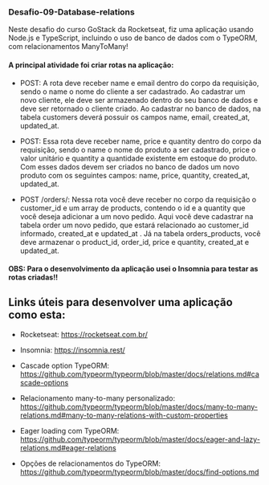 ### Desafio-09-Database-relations
Neste desafio do curso GoStack da Rocketseat, fiz uma aplicação usando Node.js e TypeScript, incluindo o uso de banco de dados com o TypeORM,
com relacionamentos ManyToMany!

#### A principal atividade foi criar rotas na aplicação:

- POST: A rota deve receber name e email dentro do corpo da requisição, sendo o name o nome do cliente a ser cadastrado.
Ao cadastrar um novo cliente, ele deve ser armazenado dentro do seu banco de dados e deve ser retornado o cliente criado.
Ao cadastrar no banco de dados, na tabela customers deverá possuir os campos name, email, created_at, updated_at.

- POST: Essa rota deve receber name, price e quantity dentro do corpo da requisição, sendo o name o nome do produto a ser cadastrado,
price o valor unitário e quantity a quantidade existente em estoque do produto. Com esses dados devem ser criados no banco de dados um novo
produto com os seguintes campos: name, price, quantity, created_at, updated_at.

- POST /orders/: Nessa rota você deve receber no corpo da requisição o customer_id e um array de products, contendo o id e a quantity que você deseja
adicionar a um novo pedido. Aqui você deve cadastrar na tabela order um novo pedido, que estará relacionado ao customer_id informado, created_at e
updated_at . Já na tabela orders_products, você deve armazenar o product_id, order_id, price e quantity, created_at e updated_at.

#### OBS: Para o desenvolvimento da aplicação usei o Insomnia para testar as rotas criadas!! 

## Links úteis para desenvolver uma aplicação como esta:
- <p>Rocketseat: <a href="http://example.com/" title="Title">https://rocketseat.com.br/</a></p>
- <p>Insomnia: <a href="http://example.com/" title="Title">https://insomnia.rest/</a></p>
- <p>Cascade option TypeORM: <a href="http://example.com/" title="Title">https://github.com/typeorm/typeorm/blob/master/docs/relations.md#cascade-options</a></p>
- <p>Relacionamento many-to-many personalizado: <a href="http://example.com/" title="Title">https://github.com/typeorm/typeorm/blob/master/docs/many-to-many-relations.md#many-to-many-relations-with-custom-properties</a></p>
- <p>Eager loading com TypeORM: <a href="http://example.com/" title="Title">https://github.com/typeorm/typeorm/blob/master/docs/eager-and-lazy-relations.md#eager-relations</a></p>
- <p>Opções de relacionamentos do TypeORM: <a href="http://example.com/" title="Title">https://github.com/typeorm/typeorm/blob/master/docs/find-options.md</a></p>

